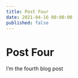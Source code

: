 ```yaml
---
title: Post Four
date: 2021-04-16 00:00:00
published: false
---
```


# Post Four

I’m the fourth blog post
